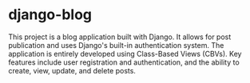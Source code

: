 # django-blog
This project is a blog application built with Django. It allows for post publication and uses Django's built-in authentication system. The application is entirely developed using Class-Based Views (CBVs). Key features include user registration and authentication, and the ability to create, view, update, and delete posts. 
